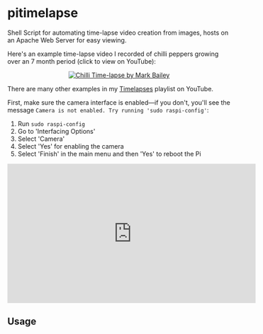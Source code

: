 # pitimelapse
Shell Script for automating time-lapse video creation from images, hosts on an Apache Web Server for easy viewing.

Here's an example time-lapse video I recorded of chilli peppers growing over an 7 month period (click to view on YouTube):

<p align="center"><a href="https://www.youtube.com/embed/c2NePLQ2OQk"><img src="http://img.youtube.com/vi/VIDEO-ID/0.jpg" alt="Chilli Time-lapse by Mark Bailey" /></a></p>



There are many other examples in my <a href="https://www.youtube.com/channel/UCq2082CCgrotqy21P-IxtTw">Timelapses</a> playlist on YouTube.

First, make sure the camera interface is enabled—if you don't, you'll see the message `Camera is not enabled. Try running 'sudo raspi-config'`:

  1. Run `sudo raspi-config`
  2. Go to 'Interfacing Options'
  3. Select 'Camera'
  4. Select 'Yes' for enabling the camera
  5. Select 'Finish' in the main menu and then 'Yes' to reboot the Pi

<iframe width="560" height="315" src="https://www.youtube.com/embed/c2NePLQ2OQk" title="YouTube video player" frameborder="0" allow="accelerometer; autoplay; clipboard-write; encrypted-media; gyroscope; picture-in-picture" allowfullscreen></iframe>

## Usage



